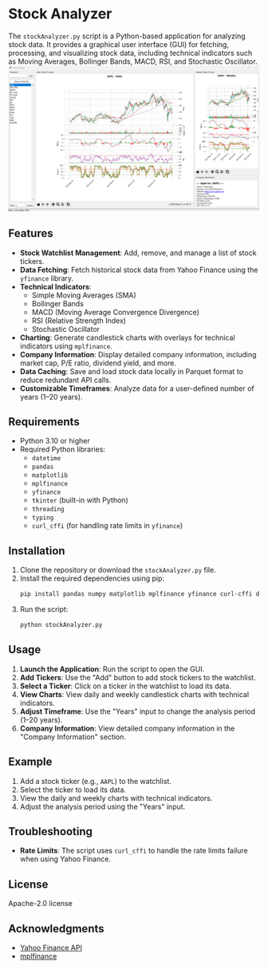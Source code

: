 # Stock Analyzer

The `stockAnalyzer.py` script is a Python-based application for analyzing stock data. It provides a graphical user interface (GUI) for fetching, processing, and visualizing stock data, including technical indicators such as Moving Averages, Bollinger Bands, MACD, RSI, and Stochastic Oscillator.
![Screenshot](screenshot.png)

## Features

- **Stock Watchlist Management**: Add, remove, and manage a list of stock tickers.
- **Data Fetching**: Fetch historical stock data from Yahoo Finance using the `yfinance` library.
- **Technical Indicators**:
  - Simple Moving Averages (SMA)
  - Bollinger Bands
  - MACD (Moving Average Convergence Divergence)
  - RSI (Relative Strength Index)
  - Stochastic Oscillator
- **Charting**: Generate candlestick charts with overlays for technical indicators using `mplfinance`.
- **Company Information**: Display detailed company information, including market cap, P/E ratio, dividend yield, and more.
- **Data Caching**: Save and load stock data locally in Parquet format to reduce redundant API calls.
- **Customizable Timeframes**: Analyze data for a user-defined number of years (1–20 years).

## Requirements

- Python 3.10 or higher
- Required Python libraries:
  - `datetime`
  - `pandas`
  - `matplotlib`
  - `mplfinance`
  - `yfinance`
  - `tkinter` (built-in with Python)
  - `threading`
  - `typing`
  - `curl_cffi` (for handling rate limits in `yfinance`)

## Installation

1. Clone the repository or download the `stockAnalyzer.py` file.
2. Install the required dependencies using pip:
   ```bash
   pip install pandas numpy matplotlib mplfinance yfinance curl-cffi datetime threading typing
   ```
3. Run the script:
   ```bash
   python stockAnalyzer.py
   ```

## Usage

1. **Launch the Application**: Run the script to open the GUI.
2. **Add Tickers**: Use the "Add" button to add stock tickers to the watchlist.
3. **Select a Ticker**: Click on a ticker in the watchlist to load its data.
4. **View Charts**: View daily and weekly candlestick charts with technical indicators.
5. **Adjust Timeframe**: Use the "Years" input to change the analysis period (1–20 years).
6. **Company Information**: View detailed company information in the "Company Information" section.

## Example

1. Add a stock ticker (e.g., `AAPL`) to the watchlist.
2. Select the ticker to load its data.
3. View the daily and weekly charts with technical indicators.
4. Adjust the analysis period using the "Years" input.

## Troubleshooting

- **Rate Limits**: The script uses `curl_cffi` to handle the rate limits failure when using Yahoo Finance.

## License
Apache-2.0 license 

## Acknowledgments

- [Yahoo Finance API](https://github.com/ranaroussi/yfinance)
- [mplfinance](https://github.com/matplotlib/mplfinance)
